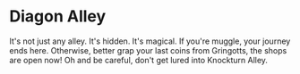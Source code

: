 Diagon Alley
=============================

It's not just any alley. It's hidden. It's magical.
If you're muggle, your journey ends here.
Otherwise, better grap your last coins from Gringotts, the shops are open now!
Oh and be careful, don't get lured into Knockturn Alley.

